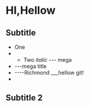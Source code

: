 # HI,Hellow
## Subtitle
* One
* * Two _italic_
--- mega
* ---mega title
* ----Richmond
___hellow git!
* 
## Subtitle 2
